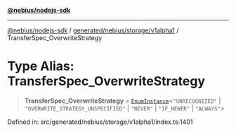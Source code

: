 [**@nebius/nodejs-sdk**](../../../../../README.md)

---

[@nebius/nodejs-sdk](../../../../../README.md) / [generated/nebius/storage/v1alpha1](../README.md) / TransferSpec_OverwriteStrategy

# Type Alias: TransferSpec_OverwriteStrategy

> **TransferSpec_OverwriteStrategy** = [`EnumInstance`](../../../../../runtime/protos/enum/type-aliases/EnumInstance.md)\<`"UNRECOGNIZED"` \| `"OVERWRITE_STRATEGY_UNSPECIFIED"` \| `"NEVER"` \| `"IF_NEWER"` \| `"ALWAYS"`\>

Defined in: src/generated/nebius/storage/v1alpha1/index.ts:1401
